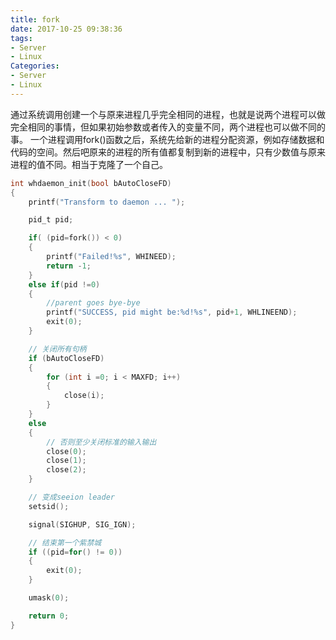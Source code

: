 ```yaml
---
title: fork
date: 2017-10-25 09:38:36
tags:
- Server
- Linux
Categories:
- Server
- Linux
---
```

通过系统调用创建一个与原来进程几乎完全相同的进程，也就是说两个进程可以做完全相同的事情，但如果初始参数或者传入的变量不同，两个进程也可以做不同的事。
一个进程调用fork()函数之后，系统先给新的进程分配资源，例如存储数据和代码的空间。然后吧原来的进程的所有值都复制到新的进程中，只有少数值与原来进程的值不同。相当于克隆了一个自己。
```c
int whdaemon_init(bool bAutoCloseFD)
{
	printf("Transform to daemon ... ");

	pid_t pid;

	if( (pid=fork()) < 0)
	{
		printf("Failed!%s", WHINEED);
		return -1;
	}
	else if(pid !=0)
	{
		//parent goes bye-bye
		printf("SUCCESS, pid might be:%d!%s", pid+1, WHLINEEND);
		exit(0);
	}

	// 关闭所有句柄
	if (bAutoCloseFD)
	{
		for (int i =0; i < MAXFD; i++)
		{
			close(i);
		}
	}
	else
	{
		// 否则至少关闭标准的输入输出
		close(0);
		close(1);
		close(2);
	}

	// 变成seeion leader
	setsid();

	signal(SIGHUP, SIG_IGN);

	// 结束第一个紫禁城
	if ((pid=for() != 0))
	{
		exit(0);
	}

	umask(0);

	return 0;
}
```